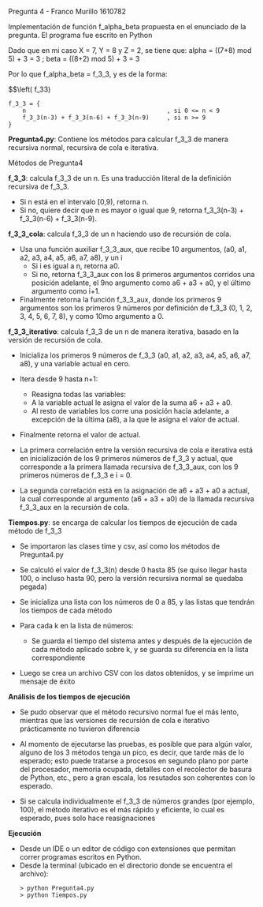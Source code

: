 Pregunta 4 - Franco Murillo 1610782

Implementación de función f_alpha_beta propuesta en el enunciado de la pregunta. El programa fue escrito en Python

Dado que en mi caso X = 7, Y = 8 y Z = 2, se tiene que:
alpha = ((7+8) mod 5) + 3 = 3 ; beta = ((8+2) mod 5) + 3 = 3

Por lo que f_alpha_beta = f_3_3, y es de la forma:

$$\left( f_33)
```
f_3_3 = {
    n                                        , si 0 <= n < 9
    f_3_3(n-3) + f_3_3(n-6) + f_3_3(n-9)     , si n >= 9
}
```


__Pregunta4.py__: Contiene los métodos para calcular f_3_3 de manera recursiva normal, recursiva de cola e iterativa.

Métodos de Pregunta4

__f_3_3__: calcula f_3_3 de un n. Es una traducción literal de la definición recursiva de f_3_3.
- Si n está en el intervalo [0,9), retorna n.
- Si no, quiere decir que n es mayor o igual que 9, retorna f_3_3(n-3) + f_3_3(n-6) + f_3_3(n-9).

__f_3_3_cola__: calcula f_3_3 de un n haciendo uso de recursión de cola.
- Usa una función auxiliar f_3_3_aux, que recibe 10 argumentos, (a0, a1, a2, a3, a4, a5, a6, a7, a8), y un i
  - Si i es igual a n, retorna a0.
  - Si no, retorna f_3_3_aux con los 8 primeros argumentos corridos una posición adelante, el 9no argumento como a6 + a3 + a0, y el último argumento como i+1.
- Finalmente retorna la función f_3_3_aux, donde los primeros 9 argumentos son los primeros 9 números por definición de f_3_3 (0, 1, 2, 3, 4, 5, 6, 7, 8), y como 10mo argumento a 0.

 __f_3_3_iterativo__: calcula f_3_3 de un n de manera iterativa, basado en la versión de recursión de cola.
- Inicializa los primeros 9 números de f_3_3 (a0, a1, a2, a3, a4, a5, a6, a7, a8), y una variable actual en cero.
- Itera desde 9 hasta n+1:
  - Reasigna todas las variables:
  - A la variable actual le asigna el valor de la suma a6 + a3 + a0.
  - Al resto de variables los corre una posición hacia adelante, a excepción de la última (a8), a la que le asigna el valor de actual.
- Finalmente retorna el valor de actual.

- La primera correlación entre la versión recursiva de cola e iterativa está en inicialización de los 9 primeros números de f_3_3 y actual, que corresponde a la primera llamada recursiva de f_3_3_aux, con los 9 primeros números de f_3_3 e i = 0. 
- La segunda correlación está en la asignación de a6 + a3 + a0 a actual, la cual corresponde al argumento (a6 + a3 + a0) de la llamada recursiva f_3_3_aux en la recursión de cola.


__Tiempos.py__: se encarga de calcular los tiempos de ejecución de cada método de f_3_3

- Se importaron las clases time y csv, así como los métodos de Pregunta4.py

- Se calculó el valor de f_3_3(n) desde 0 hasta 85 (se quiso llegar hasta 100, o incluso hasta 90, pero la versión recursiva normal se quedaba pegada)

- Se inicializa una lista con los números de 0 a 85, y las listas que tendrán los tiempos de cada método

- Para cada k en la lista de números:
    - Se guarda el tiempo del sistema antes y después de la ejecución de cada método aplicado sobre k, y se guarda su diferencia en la lista correspondiente

- Luego se crea un archivo CSV con los datos obtenidos, y se imprime un mensaje de éxito

__Análisis de los tiempos de ejecución__

- Se pudo observar que el método recursivo normal fue el más lento, mientras que las versiones de recursión de cola e iterativo prácticamente no tuvieron diferencia

- Al momento de ejecutarse las pruebas, es posible que para algún valor, alguno de los 3 métodos tenga un pico, es decir, que tarde más de lo esperado; esto puede tratarse a procesos en segundo plano por parte del procesador, memoria ocupada, detalles con el recolector de basura de Python, etc., pero a gran escala, los resutados son coherentes con lo esperado.

- Si se calcula individualmente el f_3_3 de números grandes (por ejemplo, 100), el método iterativo es el más rápido y eficiente, lo cual es esperado, pues solo hace reasignaciones

__Ejecución__
- Desde un IDE o un editor de código con extensiones que permitan correr programas escritos en Python.
- Desde la terminal (ubicado en el directorio donde se encuentra el archivo):
  ```
  > python Pregunta4.py 
  > python Tiempos.py
  ```

